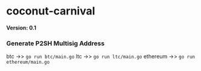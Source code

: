 # coconut-carnival
**Version: 0.1**
### Generate P2SH Multisig Address

btc ->>       ```go run btc/main.go```
ltc ->>       ```go run ltc/main.go```
ethereum ->>  ```go run ethereum/main.go```
